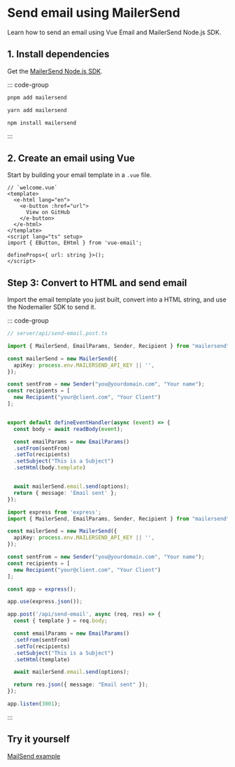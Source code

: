 # Send email using MailerSend
Learn how to send an email using Vue Email and MailerSend Node.js SDK.


## 1. Install dependencies

Get the [MailerSend Node.js SDK](https://www.npmjs.com/package/mailersend).

::: code-group
  ```bash [pnpm]
  pnpm add mailersend
  ```
  ```bash [yarn]
  yarn add mailersend
  ```
  ```bash [npm]
  npm install mailersend
  ```
:::


## 2. Create an email using Vue

Start by building your email template in a `.vue` file.


```vue
// `welcome.vue`
<template>
  <e-html lang="en">
    <e-button :href="url">
      View on GitHub
    </e-button>
  </e-html>
</template>
<script lang="ts" setup>
import { EButton, EHtml } from 'vue-email';

defineProps<{ url: string }>();
</script>
```

## Step 3: Convert to HTML and send email

Import the email template you just built, convert into a HTML string, and use the Nodemailer SDK to send it.

::: code-group

```ts [Nuxt 3]
// server/api/send-email.post.ts

import { MailerSend, EmailParams, Sender, Recipient } from "mailersend";

const mailerSend = new MailerSend({
  apiKey: process.env.MAILERSEND_API_KEY || '',
});

const sentFrom = new Sender("you@yourdomain.com", "Your name");
const recipients = [
  new Recipient("your@client.com", "Your Client")
];


export default defineEventHandler(async (event) => {
  const body = await readBody(event);

  const emailParams = new EmailParams()
  .setFrom(sentFrom)
  .setTo(recipients)
  .setSubject("This is a Subject")
  .setHtml(body.template)


  await mailerSend.email.send(options);
  return { message: 'Email sent' };
});
```

```ts [NodeJs]
import express from 'express';
import { MailerSend, EmailParams, Sender, Recipient } from "mailersend";

const mailerSend = new MailerSend({
  apiKey: process.env.MAILERSEND_API_KEY || '',
});

const sentFrom = new Sender("you@yourdomain.com", "Your name");
const recipients = [
  new Recipient("your@client.com", "Your Client")
];

const app = express();

app.use(express.json());

app.post('/api/send-email', async (req, res) => {
  const { template } = req.body;

  const emailParams = new EmailParams()
  .setFrom(sentFrom)
  .setTo(recipients)
  .setSubject("This is a Subject")
  .setHtml(template)

  await mailerSend.email.send(options);

  return res.json({ message: "Email sent" });
});

app.listen(3001);
```

:::

## Try it yourself

[MailSend example](https://github.com/Dave136/vue-email)